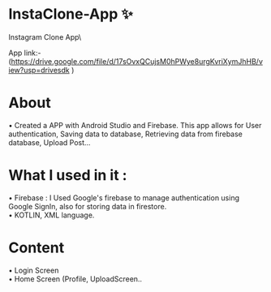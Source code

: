 # InstaClone-App ✨
Instagram Clone App\

App link:- (https://drive.google.com/file/d/17sOvxQCujsM0hPWye8urgKvriXymJhHB/view?usp=drivesdk )
# About 
• Created a APP with Android Studio and Firebase. This app allows for User
 authentication, Saving data to database, Retrieving data from firebase database, Upload Post...
  
  # What I used in it :
• Firebase : I Used Google's firebase to manage authentication using Google SignIn, also for storing data in firestore.\
• KOTLIN, XML language.
  
 # Content 
• Login Screen\
• Home Screen (Profile, UploadScreen..

